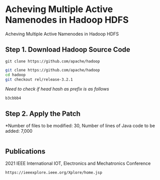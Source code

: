 # Acheving Multiple Active Namenodes in Hadoop HDFS
Acheving Multiple Active Namenodes in Hadoop HDFS

## Step 1. Download Hadoop Source Code
`git clone https://github.com/apache/hadoop`

```bash
git clone https://github.com/apache/hadoop
cd hadoop
git checkout rel/release-3.2.1
```
*Need to check if head hash as prefix is as follows*
```
b3cbbb4
```

## Step 2. Apply the Patch
*Number of files to be modified: 30, Number of lines of Java code to be added: 7,000
```bash

```

## Publications
2021 IEEE International IOT, Electronics and Mechatronics Conference
```
https://ieeexplore.ieee.org/Xplore/home.jsp
```
